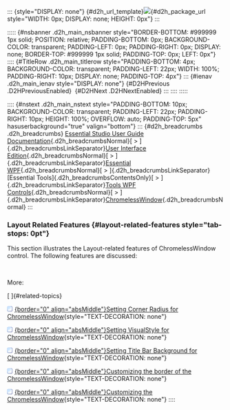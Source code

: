 ::: {style="DISPLAY: none"}
[](ms-xhelp:///?Id=d2h_url_template){#d2h_url_template}![](!package_url!){#d2h_package_url style="WIDTH: 0px; DISPLAY: none; HEIGHT: 0px"}
:::

::::: {#nsbanner .d2h_main_nsbanner style="BORDER-BOTTOM: #999999 1px solid; POSITION: relative; PADDING-BOTTOM: 0px; BACKGROUND-COLOR: transparent; PADDING-LEFT: 0px; PADDING-RIGHT: 0px; DISPLAY: none; BORDER-TOP: #999999 1px solid; PADDING-TOP: 0px; LEFT: 0px"}
:::: {#TitleRow .d2h_main_titlerow style="PADDING-BOTTOM: 4px; BACKGROUND-COLOR: transparent; PADDING-LEFT: 22px; WIDTH: 100%; PADDING-RIGHT: 10px; DISPLAY: none; PADDING-TOP: 4px"}
::: {#ienav .d2h_main_ienav style="DISPLAY: none"}
[](ms-xhelp:///?Id=403fff4f-37a3-4648-ad7d-9e7b1a287f46){#D2HPrevious .D2HPreviousEnabled}  [](ms-xhelp:///?Id=41fd877a-0185-4a9a-bc90-7cf49196b6d3){#D2HNext .D2HNextEnabled}
:::
::::
:::::

:::: {#nstext .d2h_main_nstext style="PADDING-BOTTOM: 10px; BACKGROUND-COLOR: transparent; PADDING-LEFT: 22px; PADDING-RIGHT: 10px; HEIGHT: 100%; OVERFLOW: auto; PADDING-TOP: 5px" hasuserbackground="true" valign="bottom"}
::: {#d2h_breadcrumbs .d2h_breadcrumbs}
[Essential Studio User Guide Documentation](ms-xhelp:///?Id=12457748-09e3-4d74-a240-8e049cedf030){.d2h_breadcrumbsNormal}[ \> ]{.d2h_breadcrumbsLinkSeparator}[User Interface Edition](ms-xhelp:///?Id=c29296b7-531c-413b-a0ec-488ca1f7f669){.d2h_breadcrumbsNormal}[ \> ]{.d2h_breadcrumbsLinkSeparator}[Essential WPF](ms-xhelp:///?Id=7f4f82c5-151c-4262-94d0-75c4626c77bc){.d2h_breadcrumbsNormal}[ \> ]{.d2h_breadcrumbsLinkSeparator}[Essential Tools]{.d2h_breadcrumbsContentsOnly}[ \> ]{.d2h_breadcrumbsLinkSeparator}[Tools WPF Controls](ms-xhelp:///?Id=2ea58a12-9426-4a63-96b4-89eb80232c2c){.d2h_breadcrumbsNormal}[ \> ]{.d2h_breadcrumbsLinkSeparator}[ChromelessWindow](ms-xhelp:///?Id=7f75e3f2-3ac4-407e-b92d-f6d5e334c3b9){.d2h_breadcrumbsNormal}
:::

### Layout Related Features {#layout-related-features style="tab-stops: 0pt"}

This section illustrates the Layout-related features of ChromelessWindow control. The following features are discussed:

 

More:

[ ]{#related-topics}

[![](button.gif){border="0" align="absMiddle"}Setting Corner Radius for ChromelessWindow](ms-xhelp:///?Id=6dd9189c-db77-4258-bea3-2a0c7dc99051){style="TEXT-DECORATION: none"}

[![](button.gif){border="0" align="absMiddle"}Setting VisualStyle for ChromelessWindow](ms-xhelp:///?Id=d6277121-e9de-472f-a63c-aea0c2095f94){style="TEXT-DECORATION: none"}

[![](button.gif){border="0" align="absMiddle"}Setting Title Bar Background for ChromelessWindow](ms-xhelp:///?Id=2dd92678-8b08-42fb-b4e2-968073d4d005){style="TEXT-DECORATION: none"}

[![](button.gif){border="0" align="absMiddle"}Customizing the border of the ChromelessWindow](ms-xhelp:///?Id=cdf8f6ac-d41c-471c-b4b5-5c7d86f0d625){style="TEXT-DECORATION: none"}

[![](button.gif){border="0" align="absMiddle"}Customizing the ChromelessWindow](ms-xhelp:///?Id=f1f88b2b-4bdf-45c3-a20f-16c8e5bf7b09){style="TEXT-DECORATION: none"}
::::

